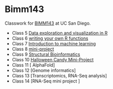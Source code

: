 # Bimm143
Classwork for [BIMM143](https://bioboot.github.io/bimm143_F24/schedule/#19) at UC San Diego.

- Class 5 [Data exploration and visualization in R]()  
- Class 6 [writing your own R functions](https://github.com/Bimm-DF/Bimm143/blob/main/lab6/lab6.qmd)
- Class 7 [Introduction to machine learning](https://github.com/Bimm-DF/Bimm143/blob/main/lab7/lab7.qmd)  
- Class 8 [mini-project](https://github.com/Bimm-DF/Bimm143/blob/main/Class8/Class8.qmd)  
- Class 9 [Structural Bioinformatics](https://github.com/Bimm-DF/Bimm143/tree/main/Class9)
- Class 10 [Halloween Candy Mini-Project](https://github.com/Bimm-DF/Bimm143/tree/main/Class9)
- Class 11 [ AlphaFold]
- Class 12 [Genome informatics]
- Class 13 [Transcriptomics, RNA-Seq analysis]
- Class 14 [RNA-Seq mini project ]
